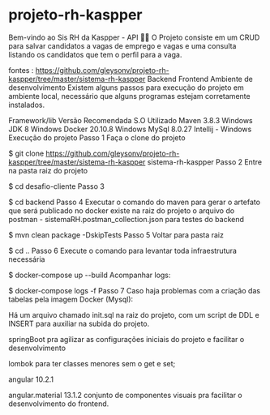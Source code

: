 # projeto-rh-kaspper
Bem-vindo ao Sis RH da Kaspper - API 🧑‍💼
O Projeto consiste em um CRUD para salvar candidatos a vagas de emprego e vagas e uma consulta listando os candidatos que tem o perfil para a vaga.

fontes : https://github.com/gleysonv/projeto-rh-kaspper/tree/master/sistema-rh-kaspper
 Backend
 Frontend
Ambiente de desenvolvimento
Existem alguns passos para execução do projeto em ambiente local, necessário que alguns programas estejam corretamente instalados.

Framework/lib	Versão Recomendada	S.O Utilizado
Maven	3.8.3	Windows
JDK	8	Windows
Docker	20.10.8	Windows
MySql 8.0.27
Intellij	-	Windows
Execução do projeto
Passo 1
Faça o clone do projeto

$ git clone https://github.com/gleysonv/projeto-rh-kaspper/tree/master/sistema-rh-kaspper sistema-rh-kaspper
Passo 2
Entre na pasta raiz do projeto

$ cd desafio-cliente
Passo 3

$ cd backend
Passo 4
Executar o comando do maven para gerar o artefato que será publicado no docker
existe na raiz do projeto o arquivo do postman - sistemaRH.postman_collection.json para testes do backend

$ mvn clean package -DskipTests
Passo 5
Voltar para pasta raiz

$ cd ..
Passo 6
Execute o comando para levantar toda infraestrutura necessária

$ docker-compose up --build
Acompanhar logs:

$ docker-compose logs -f
Passo 7
Caso haja problemas com a criação das tabelas pela imagem Docker (Mysql):

Há um arquivo chamado init.sql na raiz do projeto, com um script de DDL e INSERT para auxiliar na subida do projeto.

springBoot pra agilizar as configurações iniciais do projeto e facilitar o desenvolvimento

lombok para ter classes menores sem o get e set;

angular 10.2.1

angular.material 13.1.2 conjunto de componentes visuais pra facilitar o desenvolvimento do frontend.



